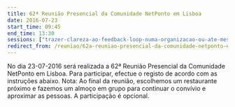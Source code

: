 ```yaml
---
title: 62ª Reunião Presencial da Comunidade NetPonto em Lisboa
date: 2016-07-23
start_time: 09:45
end_time: 13:30
sessions: ["trazer-clareza-ao-feedback-loop-numa-organizacao-ou-ate-mesmo-numa-equipa","an-hitchhiker-s-guide-to-performance-testing"]
redirect_from: /reuniao/62a-reuniao-presencial-da-comunidade-netponto-em-lisboa/
---
```

No dia 23-07-2016  será realizada a 62ª  Reunião Presencial da Comunidade NetPonto em Lisboa. Para participar, efectue o registo de acordo com as instruções abaixo.
Nota: Ao final da reunião, escolhemos um restaurante próximo e fazemos um almoço em grupo para continuar o convívio e aproximar as pessoas. A participação é opcional.